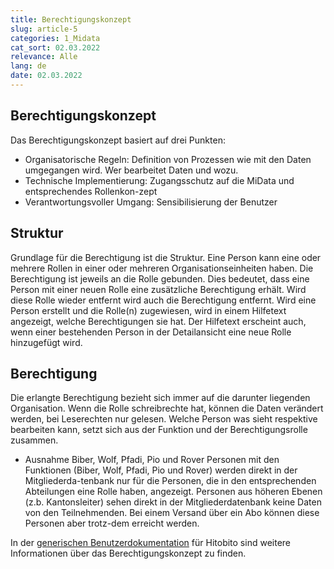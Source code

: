 ```yaml
---
title: Berechtigungskonzept
slug: article-5
categories: 1_Midata
cat_sort: 02.03.2022
relevance: Alle
lang: de
date: 02.03.2022
---
```


## Berechtigungskonzept

Das Berechtigungskonzept basiert auf drei Punkten: 
* Organisatorische Regeln: Definition von Prozessen wie mit den Daten umgegangen wird. Wer bearbeitet Daten und wozu.
* Technische Implementierung: Zugangsschutz auf die MiData und entsprechendes Rollenkon-zept
* Verantwortungsvoller Umgang: Sensibilisierung der Benutzer

## Struktur

Grundlage für die Berechtigung ist die Struktur. Eine Person kann eine oder mehrere Rollen in einer oder mehreren Organisationseinheiten haben. Die Berechtigung ist jeweils an die Rolle gebunden. Dies bedeutet, dass eine Person mit einer neuen Rolle eine zusätzliche Berechtigung erhält. Wird diese Rolle wieder entfernt wird auch die Berechtigung entfernt. Wird eine Person erstellt und die Rolle(n) zugewiesen, wird in einem Hilfetext angezeigt, welche Berechtigungen sie hat. Der Hilfetext erscheint auch, wenn einer bestehenden Person in der Detailansicht eine neue Rolle hinzugefügt wird. 

## Berechtigung

Die erlangte Berechtigung bezieht sich immer auf die darunter liegenden Organisation. Wenn die Rolle schreibrechte hat, können die Daten verändert werden, bei Leserechten nur gelesen. Welche Person was sieht respektive bearbeiten kann, setzt sich aus der Funktion und der Berechtigungsrolle zusammen.

* Ausnahme Biber, Wolf, Pfadi, Pio und Rover
Personen mit den Funktionen (Biber, Wolf, Pfadi, Pio und Rover) werden direkt in der Mitgliederda-tenbank nur für die Personen, die in den entsprechenden Abteilungen eine Rolle haben, angezeigt. Personen aus höheren Ebenen (z.b. Kantonsleiter) sehen direkt in der Mitgliederdatenbank keine Daten von den Teilnehmenden. Bei einem Versand über ein Abo können diese Personen aber trotz-dem erreicht werden.


In der [generischen Benutzerdokumentation](https://hitobito.readthedocs.io/de/latest/access_concept.html) für Hitobito sind weitere Informationen über das Berechtigungskonzept zu finden.  
